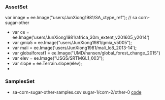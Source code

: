 ### AssetSet
var image = ee.Image("users/JunXiong1981/SA_ctype_ref"); // sa corn-sugar-other
- var ce = ee.Image('users/JunXiong1981/africa_30m_extent_v201605_y2014')
- var gmia5 = ee.Image("users/JunXiong1981/gmia_v5005");
- var mali = ee.Image('users/JunXiong1981/mali_lc8_2013-14');
- var globalforest1 = ee.Image("UMD/hansen/global_forest_change_2015")
- var elev = ee.Image("USGS/SRTMGL1_003");
- var slope = ee.Terrain.slope(elev);
- 

### SamplesSet
- sa-corn-sugar-other-samples.csv  sugar-1/corn-2/other-0 [code](https://code.earthengine.google.com/c2bed40d9184d9791b5c2c36d5326d8f)